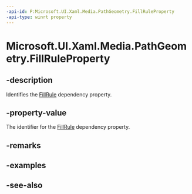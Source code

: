 ```yaml
---
-api-id: P:Microsoft.UI.Xaml.Media.PathGeometry.FillRuleProperty
-api-type: winrt property
---
```


<!-- Property syntax
public Windows.UI.Xaml.DependencyProperty FillRuleProperty { get; }
-->

# Microsoft.UI.Xaml.Media.PathGeometry.FillRuleProperty

## -description
Identifies the [FillRule](pathgeometry_fillrule.md) dependency property.

## -property-value
The identifier for the [FillRule](pathgeometry_fillrule.md) dependency property.

## -remarks

## -examples

## -see-also
